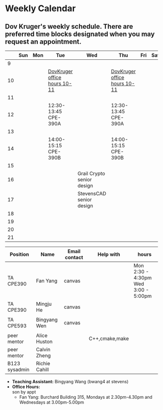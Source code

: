 # Weekly Calendar
## Dov Kruger's weekly schedule. There are preferred time blocks designated when you may request an appointment.

|   | Sun | Mon | Tue | Wed | Thu | Fri | Sat |
|---| --- | --- | --- | --- | --- | --- | --- |
| 9 |     |     |     |     |     |     |     |
|10 |     |     | [DovKruger office hours 10-11](https://stevens.zoom.us/j/98309917165)     |      | [DovKruger office hours  10-11](https://stevens.zoom.us/j/98309917165)    |     |     |
|11 |     |     |     |     |     |     |     |
|12 |     |     | 12:30-13:45 <br/>CPE-390A |     | 12:30-13:45 <br/>CPE-390A   |     |     |     |
|13 |     |     |     |     |     |     |     |
|14 |     |     | 14:00-15:15 <br/>CPE-390B     |     | 14:00-15:15 <br/>CPE-390B     |     |     |     |
|15 |     |     |     |     |     |     |     |
|16 |     |     |     |Grail Crypto senior design   |     |     |     |
|17 |     |     |     |StevensCAD senior design     |     |     |     |
|18 |     |     |     |     |     |     |     |
|19 |     |     |     |     |     |     |     |
|20 |     |     |     |     |     |     |     |
|21 |     |     |     |     |     |     |     |

| Position      | Name          | Email contact | Help with     | hours     |
|---------------| ------------- | ------------- | ------------- | --------- |
| TA CPE390     | Fan Yang      | canvas        |               | Mon 2:30 - 4:30pm <br/> Wed 3:00 - 5:00pm |
| TA CPE390     | Mingju He     | canvas        |               |           |
|               |               |               |               |           |
| TA CPE593     | Bingyang Wen  | canvas        |               |           |
|               |               |               |               |           |
| peer mentor   | Alice Huston  |               | C++,cmake,make |           |
| peer mentor   | Calvin Zheng  |               |               |           |
| B123 sysadmin | Richie Cahill |               |               |           |



* **Teaching Assistant:**       Bingyang Wang (bwang4 at stevens)
* **Office Hours:**		
son by appt
  * Fan Yang:   Burchard Building 315, Mondays at 2.30pm-4.30pm and Wednesdays at 3.00pm-5.00pm
